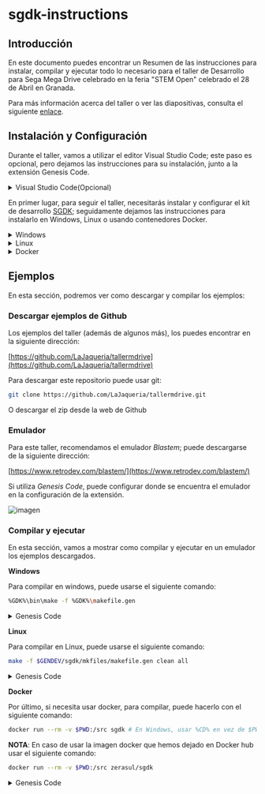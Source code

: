 # sgdk-instructions

## Introducción

En este documento puedes encontrar un Resumen de las instrucciones para instalar, compilar y ejecutar todo lo necesario para el taller de Desarrollo para Sega Mega Drive celebrado en la feria "STEM Open" celebrado el 28 de Abril en Granada.

Para más información acerca del taller o ver las diapositivas, consulta el siguiente [enlace](https://docs.google.com/presentation/d/1EiIG_s2G1itPPTynk2w162dxMUYrKRXF8kGXLYqNhtc/edit?usp=sharing).

## Instalación y Configuración


Durante el taller, vamos a utilizar el editor Visual Studio Code; este paso es opcional, pero dejamos las instrucciones para su instalación, junto a la extensión Genesis Code.

<details><summary>Visual Studio Code(Opcional)</summary>

 Si utiliza Visual Studio Code, puede descargarlo desde la siguiente dirección:
  
  [https://code.visualstudio.com/](https://code.visualstudio.com/)
  
  Una vez descargado e instalado, puede instalar la extensión _Genesis Code_ que utilizaremos en este taller. Para instalar una extensión, puede utilizar el gestor de extensiones del propio editor e instalar la extensión _Genesis Code_.
  
  ![imagen](https://user-images.githubusercontent.com/6067824/165355160-98bf5abe-8e7f-48b8-87d6-f2e5ef588de5.png)

  Para instalarlo, simplemente pulse el botón install (o instalar).
</details>

En primer lugar, para seguir el taller, necesitarás instalar y configurar el kit de desarrollo [SGDK](https://github.com/Stephane-D/SGDK); seguidamente dejamos las instrucciones para instalarlo en Windows, Linux o usando contenedores Docker.



<details><summary>Windows</summary>
  
  Para instalar en windows, primero necesitaremos instalar Java a través de su JRE, como prerequisito.
  
  Una vez instalados los prerequisitos, descargaremos la ultima version del SGDK:
  
  [https://github.com/Stephane-D/SGDK/releases/tag/v1.70](https://github.com/Stephane-D/SGDK/releases/tag/v1.70)
  
  Una vez hecho esto, descomprimiremos la descarga donde más nos guste, y estableceremos la variable de entorno _GDK_.
  
  **NOTA**: Si se utiliza la extensión _Genesis Code_, podeis configurar la variable GDK dentro de la configuración de Visual Studio Code.
  
</details>

<details><summary>Linux</summary>

  Para poder utilizar SGDK con Linux, puede usarse el proyecto _GENDEV_; El cual puede descargar la siguiente versión:
  
  [https://github.com/kubilus1/gendev/releases/tag/0.5.1](https://github.com/kubilus1/gendev/releases/tag/0.5.1)
  
  Puede descargar el fichero .deb (para sistemas basados en debian) o el fichero comprimido.
  
  Antes de instalar el .deb o descomprimir, necesita instalar las siguientes dependencias:
  
  ```bash
  apt update
  apt install texinfo default-jre
  ```
  
  Una vez instaladas, puede instalar el fichero .deb o descomprimir el fichero descargado.
  
  ```bash
  dpkg -i <fichero.deb>
  ```
  
  Por último, establecer la variable de entorno _GENDEV_ a donde tenga instalado gendev.
  
  ```bash
  export GENDEV=/opt/gendev
  ```
  
  **NOTA**: También puede establacer el valor de esta variable, usando la configuración de Genesis Code.
  </details>
  
 <details><summary>Docker</summary>

 Podemos generar y utilizar una imagen docker con SGDK y tener toda la librería a través de un contenedor Docker. En primer lugar, necesitará instalar Docker en su Sistema. Puede encontrar las instrucciones [aquí](https://docs.docker.com/engine/install/).
    
 Una vez instalado, descargaremos la última versión de SGDK, y la descomprimiremos donde queramos; este paso es el mismo que para Windows:
    
 [https://github.com/Stephane-D/SGDK/releases/tag/v1.70](https://github.com/Stephane-D/SGDK/releases/tag/v1.70)

 Si queremos generar la imagen, puede usarse el siguiente comando; este paso es opcional:
    
  ```bash
  docker build -t sgdk .
  ```
    
  Esto tardara un rato; ya que tendrá que instalar y configurar todas las dependencias. Una vez hecho esto, ya podemos utilizar SGDK a través de Docker.
    
  Se ha generado una imagen sgdk y se ha subido a Docker Hub:
  
  [https://hub.docker.com/r/zerasul/sgdk](https://hub.docker.com/r/zerasul/sgdk)
  </details>
  
## Ejemplos

En esta sección, podremos ver como descargar y compilar los ejemplos:
  
### Descargar ejemplos de Github
  
 Los ejemplos del taller (además de algunos más), los puedes encontrar en la siguiente dirección:
  
  [https://github.com/LaJaqueria/tallermdrive](https://github.com/LaJaqueria/tallermdrive)
  
  Para descargar este repositorio puede usar git:
  
  ```bash
  git clone https://github.com/LaJaqueria/tallermdrive.git
  ```
  
  O descargar el zip desde la web de Github

### Emulador
  
  Para este taller, recomendamos el emulador _Blastem_; puede descargarse de la siguiente dirección:
  
  [https://www.retrodev.com/blastem/](https://www.retrodev.com/blastem/)

  Si utiliza _Genesis Code_, puede configurar donde se encuentra el emulador en la configuración de la extensión.
  
  ![imagen](https://user-images.githubusercontent.com/6067824/165358702-2b6c3b57-c7e6-4089-a5cc-2fd0981803c1.png)

### Compilar y ejecutar

  En esta sección, vamos a mostrar como compilar y ejecutar en un emulador los ejemplos descargados.
  
**Windows**
  
  Para compilar en windows, puede usarse el siguiente comando:
  
  ```bash
  %GDK%\bin\make -f %GDK%\makefile.gen
  ```
  
  <details><summary>Genesis Code </summary>
  Puede usar el comando _Genesis Code: Compile & Run_ (Para abrir la consola de comandos usad la combinación <kbd>ctrl</kbd>+<kbd>Mayus</kbd>+<kbd>P</kbd>.
  
  Además, comprueba en la configuración de Genesis Code que tiene seleccionado el Toolchain SGDK/GENDEV.
    
   ![imagen](https://user-images.githubusercontent.com/6067824/165360000-9e7a75b7-1a73-459c-85d6-5d4d61eaca8a.png)

 </details>

  
 **Linux**
  
  Para compilar en Linux, puede usarse el siguiente comando:
  
  ```bash
  make -f $GENDEV/sgdk/mkfiles/makefile.gen clean all
  ```` 
  
  <details><summary>Genesis Code </summary>
   Puede usar el comando _Genesis Code: Compile & Run_ (Para abrir la consola de comandos usad la combinación <kbd>ctrl</kbd>+<kbd>Mayus</kbd>+<kbd>P</kbd>.
  
   Además, comprueba en la configuración de Genesis Code que tiene seleccionado el Toolchain SGDK/GENDEV.
    
   ![imagen](https://user-images.githubusercontent.com/6067824/165360000-9e7a75b7-1a73-459c-85d6-5d4d61eaca8a.png)

 </details>
  
  **Docker**
  
  Por último, si necesita usar docker, para compilar, puede hacerlo con el siguiente comando:
  
  ```bash
  docker run --rm -v $PWD:/src sgdk # En Windows, usar %CD% en vez de $PWD.
  ```
 
 **NOTA**: En caso de usar la imagen docker que hemos dejado en Docker hub usar el siguiente comando:
 
 ```bash
 docker run --rm -v $PWD:/src zerasul/sgdk
 ```
  
  <details><summary>Genesis Code </summary>
  Puede usar el comando _Genesis Code: Compile & Run_ (Para abrir la consola de comandos usad la combinación <kbd>ctrl</kbd>+<kbd>Mayus</kbd>+<kbd>P</kbd>.
  
  Además, comprueba en la configuración de Genesis Code que tiene seleccionado el Toolchain Docker. Además, de comprobar que el nombre de la imagen es correcta.
    
  ![imagen](https://user-images.githubusercontent.com/6067824/165360605-098fdac3-403f-4b88-8303-f8ad5ff99165.png)

 </details>
